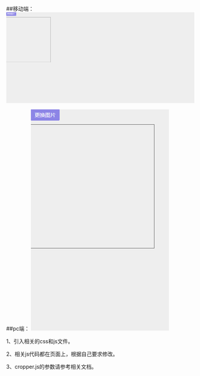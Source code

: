 ##移动端：
![](./GIF.gif)

##pc端：
![](./GIf_mobile.gif)

1、引入相关的css和js文件。

2、相关js代码都在页面上，根据自己要求修改。

3、cropper.js的参数请参考相关文档。
